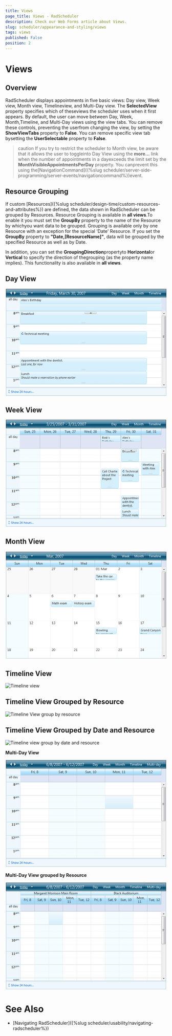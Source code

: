 ```yaml
---
title: Views
page_title: Views - RadScheduler
description: Check our Web Forms article about Views.
slug: scheduler/appearance-and-styling/views
tags: views
published: False
position: 2
---
```


# Views



## Overview

RadScheduler displays appointments in five basic views: Day view, Week view, Month view, Timelineview, and Multi-Day view. The **SelectedView** property specifies which of theseviews the scheduler uses when it first appears. By default, the user can move between Day, Week, Month,Timeline, and Multi-Day views using the view tabs. You can remove these controls, preventing the userfrom changing the view, by setting the **ShowViewTabs** property to **False**. You can remove specific view tab bysetting the **UserSelectable** property to **False**.

>caution If you try to restrict the scheduler to Month view, be aware that it allows the user to toggleinto Day View using the **more...** link when the number of appointments in a dayexceeds the limit set by the **MonthVisibleAppointmentsPerDay** property. You canprevent this using the[NavigationCommand]({%slug scheduler/server-side-programming/server-events/navigationcommand%})event.
>


## Resource Grouping

If custom [Resources]({%slug scheduler/design-time/custom-resources-and-attributes%}) are defined, the data shown in RadScheduler can be grouped by Resources. Resource Grouping is available in **all views**.To enable it you must set the **GroupBy** property to the name of the Resource by whichyou want data to be grouped. Grouping is available only by one Resource with an exception for the special 'Date' Resource. If you set the **GroupBy** property to **"Date,[ResourceName]"**, data will be grouped by the specified Resource as well as by Date.

In addition, you can set the **GroupingDirection**propertyto **Horizontal**or **Vertical** to specify the direction of thegrouping (as the property name implies). This functionality is also available in **all views**.

## Day View

![Day view](images/scheduler_dayview.png)

## Week View

![Week view](images/scheduler_weekview.png)

## Month View

![Month view](images/scheduler_monthview.png)

## Timeline View

![Timeline view](images/scheduler_timelineview.PNG)

## Timeline View Grouped by Resource

![Timeline View group by resource](images/scheduler_timelineviewgroupbyresource.PNG)

## Timeline View Grouped by Date and Resource

![Timeline view group by date and resource](images/scheduler_timelineviewgroupbydateandresource.PNG)



**Multi-Day View**

![Multi-day view](images/scheduler_multidayview.png)



**Multi-Day View grouped by Resource**



![multi-day view grouped by resource](images/scheduler_multidayviewbyresource.png)

# See Also

 * [Navigating RadScheduler]({%slug scheduler/usability/navigating-radscheduler%})
